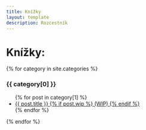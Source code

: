 ```yaml
---
title: Knížky
layout: template
description: Rozcestník
---
```


# Knížky:

{% for category in site.categories %}

  <h3>{{ category[0] }}</h3>
  <ul>
    {% for post in category[1] %}
      <li><a href="{{ post.url }}">{{ post.title }} {% if post.wip %} (WIP) {% endif %}</a></li>
    {% endfor %}
  </ul>
{% endfor %}
